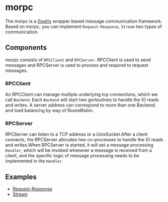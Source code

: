 # morpc
The morpc is a [Goetty](https://github.com/fagongzi/goetty) wrapper based message communication framework. Based on morpc, you can implement `Request-Response`, `Stream` two types of communication.

## Components
morpc consists of `RPCClient` and `RPCServer`. RPCClient is used to send messages and RPCServer is used to process and respond to request messages.

### RPCClient
An RPCClient can manage multiple underlying tcp connections, which we call `Backend`. Each `Backend` will start two gortoutines to handle the IO reads and writes. A server address can correspond to more than one Backend, and load balancing by way of RoundRobin.

### RPCServer
RPCServer can listen to a TCP address or a UnixSocket.After a client connects, the RPCServer allocates two co-processes to handle the IO reads and writes.When RPCServer is started, it will set a message processing `Handler`, which will be invoked whenever a message is received from a client, and the specific logic of message processing needs to be implemented in the `Handler`.

## Examples
* [Request-Response](./examples/pingpong/main.go)
* [Stream](./examples/stream/main.go)


